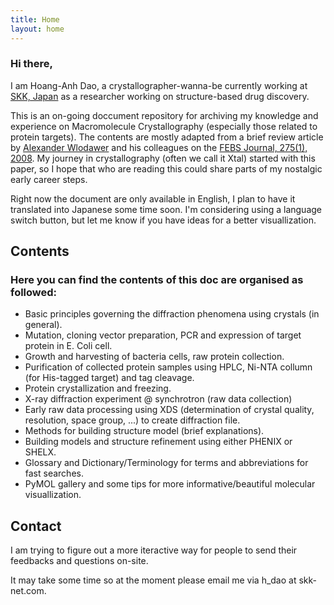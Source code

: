 ```yaml
---
title: Home
layout: home
---
```


### Hi there,

I am Hoang-Anh Dao, a crystallographer-wanna-be currently working at [SKK, Japan] as a researcher working on structure-based drug discovery.

This is an on-going doccument repository for archiving my knowledge and experience on Macromolecule Crystallography (especially those related to protein targets).
The contents are mostly adapted from a brief review article by [Alexander Wlodawer](https://ccr.cancer.gov/staff-directory/alexander-wlodawer) and his colleagues on the [FEBS Journal, 275(1), 2008](https://febs.onlinelibrary.wiley.com/doi/epdf/10.1111/j.1742-4658.2007.06178.x). 
My journey in crystallography (often we call it Xtal) started with this paper, so I hope that who are reading this could share parts of my nostalgic early career steps.

Right now the document are only available in English, I plan to have it translated into Japanese some time soon. 
I'm considering using a language switch button, but let me know if you have ideas for a better visuallization.


## Contents
### Here you can find the contents of this doc are organised as followed:
- Basic principles governing the diffraction phenomena using crystals (in general).
- Mutation, cloning vector preparation, PCR and expression of target protein in E. Coli cell.
- Growth and harvesting of bacteria cells, raw protein collection.
- Purification of collected protein samples using HPLC, Ni-NTA collumn (for His-tagged target) and tag cleavage.
- Protein crystallization and freezing.
- X-ray diffraction experiment @ synchrotron (raw data collection)
- Early raw data processing using XDS (determination of crystal quality, resolution, space group, ...) to create diffraction file.
- Methods for building structure model (brief explanations).
- Building models and structure refinement using either PHENIX or SHELX.
- Glossary and Dictionary/Terminology for terms and abbreviations for fast searches.
- PyMOL gallery and some tips for more informative/beautiful molecular visuallization.

[SKK, Japan]: https://www.skk-net.com/

## Contact
I am trying to figure out a more iteractive way for people to send their feedbacks and questions on-site.

It may take some time so at the moment please email me via h_dao at skk-net.com.

